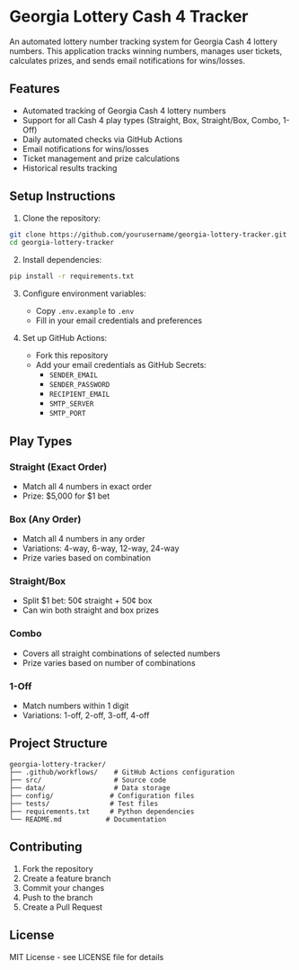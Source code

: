 # Georgia Lottery Cash 4 Tracker

An automated lottery number tracking system for Georgia Cash 4 lottery numbers. This application tracks winning numbers, manages user tickets, calculates prizes, and sends email notifications for wins/losses.

## Features

- Automated tracking of Georgia Cash 4 lottery numbers
- Support for all Cash 4 play types (Straight, Box, Straight/Box, Combo, 1-Off)
- Daily automated checks via GitHub Actions
- Email notifications for wins/losses
- Ticket management and prize calculations
- Historical results tracking

## Setup Instructions

1. Clone the repository:
```bash
git clone https://github.com/yourusername/georgia-lottery-tracker.git
cd georgia-lottery-tracker
```

2. Install dependencies:
```bash
pip install -r requirements.txt
```

3. Configure environment variables:
   - Copy `.env.example` to `.env`
   - Fill in your email credentials and preferences

4. Set up GitHub Actions:
   - Fork this repository
   - Add your email credentials as GitHub Secrets:
     - `SENDER_EMAIL`
     - `SENDER_PASSWORD`
     - `RECIPIENT_EMAIL`
     - `SMTP_SERVER`
     - `SMTP_PORT`

## Play Types

### Straight (Exact Order)
- Match all 4 numbers in exact order
- Prize: $5,000 for $1 bet

### Box (Any Order)
- Match all 4 numbers in any order
- Variations: 4-way, 6-way, 12-way, 24-way
- Prize varies based on combination

### Straight/Box
- Split $1 bet: 50¢ straight + 50¢ box
- Can win both straight and box prizes

### Combo
- Covers all straight combinations of selected numbers
- Prize varies based on number of combinations

### 1-Off
- Match numbers within 1 digit
- Variations: 1-off, 2-off, 3-off, 4-off

## Project Structure

```
georgia-lottery-tracker/
├── .github/workflows/    # GitHub Actions configuration
├── src/                  # Source code
├── data/                 # Data storage
├── config/              # Configuration files
├── tests/               # Test files
├── requirements.txt     # Python dependencies
└── README.md           # Documentation
```

## Contributing

1. Fork the repository
2. Create a feature branch
3. Commit your changes
4. Push to the branch
5. Create a Pull Request

## License

MIT License - see LICENSE file for details 